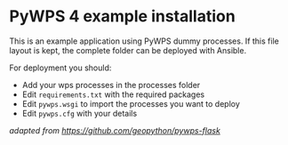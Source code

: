 # PyWPS 4 example installation

This is an example application using PyWPS dummy processes.
If this file layout is kept, the complete folder
can be deployed with Ansible.

For deployment you should:
- Add your wps processes in the processes folder
- Edit `requirements.txt` with the required packages
- Edit `pywps.wsgi` to import the processes you want to deploy
- Edit `pywps.cfg` with your details

*adapted from https://github.com/geopython/pywps-flask*
